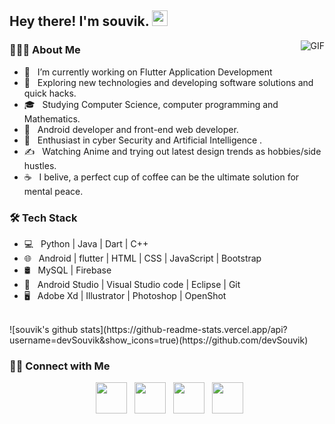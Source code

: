 
        
<h2> Hey there! I'm souvik. <img src="https://github.com/souvikguria98/souvikguria98/blob/master/Hi.gif" width="25"></h2>
<img align="right" alt="GIF" src="https://raw.githubusercontent.com/souvikguria98/souvikguria98/master/1.gif" />

<h3> 👨🏻‍💻 About Me </h3>

- 🔭 &nbsp; I’m currently working on Flutter Application Development
- 🤔 &nbsp; Exploring new technologies and developing software solutions and quick hacks.
- 🎓 &nbsp; Studying Computer Science, computer programming and Mathematics.
- 💼 &nbsp; Android developer and front-end web developer.
- 🌱 &nbsp; Enthusiast in cyber Security and Artificial Intelligence .
- ✍️ &nbsp; Watching Anime and trying out latest design trends as hobbies/side hustles.
- ☕ &nbsp; I belive, a perfect cup of coffee can be the ultimate solution for mental peace. 

<h3>🛠 Tech Stack</h3>

- 💻 &nbsp; Python | Java | Dart | C++  
- 🌐 &nbsp; Android | flutter | HTML | CSS | JavaScript | Bootstrap 
- 🛢 &nbsp; MySQL | Firebase
- 🔧 &nbsp; Android Studio | Visual Studio code | Eclipse | Git
- 🖥 &nbsp; Adobe Xd | Illustrator | Photoshop | OpenShot

<br/>
![souvik's github stats](https://github-readme-stats.vercel.app/api?username=devSouvik&show_icons=true)(https://github.com/devSouvik)

<h3> 🤝🏻 Connect with Me </h3>

<p align="center">
<!-- <a href="https://techdevsouvik.netlify.app/"><img alt="Website" src="https://img.shields.io/badge/Website-www.techdevsouvik.netlify.app-green?style=flat-square&logo=google-chrome"></a>
<a href="https://www.linkedin.com/in/souvik-guria-/"><img alt="LinkedIn" src="https://img.shields.io/badge/LinkedIn-Souvik%20Guria-blue?style=flat-square&logo=linkedin"></a>
<a href="mailto:souvikguria98@gmail.com"><img alt="Email" src="https://img.shields.io/badge/Email-souvikguria98@gmail.com-red?style=flat-square&logo=gmail"></a>
<a href="https://twitter.com/_souvik_guria"><img alt="Twitter" src="https://img.shields.io/badge/Twitter-Souvik%20Guria-blue?style=flat-square&logo=twitter"></a>
-->
&nbsp; <a href="https://twitter.com/_souvik_guria" target="_blank" rel="noopener noreferrer"><img src="https://img.icons8.com/plasticine/100/000000/twitter.png" width="50" /></a>  
<!-- &nbsp; <a href="https://techdevsouvik.netlify.app/"><img src="https://img.icons8.com/nolan/64/domain.png" width="50" /></a> -->
&nbsp; <a href="https://www.instagram.com/the_caffeine__addict/" target="_blank" rel="noopener noreferrer"><img src="https://img.icons8.com/plasticine/100/000000/instagram-new.png" width="50" /></a>  
&nbsp; <a href="https://www.linkedin.com/in/souvik-guria-/" target="_blank" rel="noopener noreferrer"><img src="https://img.icons8.com/plasticine/100/000000/linkedin.png" width="50" /></a>
&nbsp; <a href="mailto:souvikguria98@gmail.com" target="_blank" rel="noopener noreferrer"><img src="https://img.icons8.com/plasticine/100/000000/gmail.png"  width="50" /></a>

</p>


